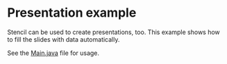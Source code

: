 # Presentation example

Stencil can be used to create presentations, too. This example shows how to fill the slides with data automatically.

See the [Main.java](Main.java) file for usage.

